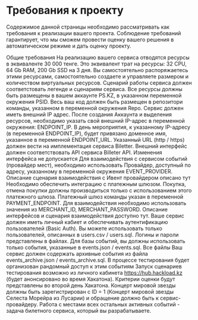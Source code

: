 # Требования к проекту

Содержимое данной страницы необходимо рассматривать как требования к реализации вашего проекта. Соблюдение требований гарантирует, что мы сможем провести оценку вашего решения в автоматическом режиме и дать оценку проекту.

Общие требования
На реализацию вашего сервиса отводятся ресурсы в эквиваленте 30 000 тенге. Это эквивалент трат на ресурсы: 32 CPU, 64 Gb RAM, 200 Gb SSD на 3 дня.
Вы самостоятельно распоряжаетесь этими ресурсами, самостоятельно создаете и управляете размером и количеством виртуальных ресурсов.
Сценарий работы сервиса должен соответстовать легенде и сценариям сервиса.
Все ресурсы должны быть размещены в вашем аккаунте PS.KZ, в указанном переменной окружения PSID.
Весь ваш код должен быть размещен в репозитори команды, указанном в переменной окружения Repo.
Сервис должен иметь внешний IP адрес. После создания Аккаунта и выделения ресурсов, необходимо указать свой внешний IP-адрес в переменной окружения: ENDPOINT_IP.
В день мероприятия, к указанному IP-адресу (в переменной ENDPOINT_IP), будет привязано доменное имя, указанное в переменной ENDPOINT_URL. Указанный URL (http / https) должен вести на имплементация сервиса Biletter.
Внешний интерфейс должен соответствовать API сервиса Billeter API. Изменения интерфейса не допускается
Для взаимодействия с сервисом событий (провайдер мест), необходимо использовать Провайдер, доступный по адресу, указанному в переменной окружения EVENT_PROVIDER. Описание сценария взаимодействия с Ивент провайдером описано тут
Необходимо обеспечить интеграцию с платежным шлюзом. Покупка, отмена покупки должны производиться только с использованием этого платежного шлюза. Платежный шлюз команды указан в переменной PAYMENT_ENDPOINT. Для взаимодействия необходимо использовать значения из MERCHANT_ID, MERCHANT_PASSWORD. Описание интерфейсов и сценария взаимодействия доступно тут.
Ваше сервис должен иметь личный кабиет и обеспечивать аутентификацию пользователей (Basic Auth). Вы можете использовать только пользователей, описанных в users.csv / users.sql. Логины и пароли представлены в файлах.
Для базы событий, вы должны использовать только события, указанные в events.json / events.sql. Все файлы
Ваш сервис должен содержать архивные события из файла events_archive.json / events_archive.sql. В процессе тестирования будет организован рандомный доступ к этим событиям
Запуск сценариев тестирования возможно из личного кабинета https://hub.hackload.kz (будет анонсировано во время Хакатона).
Критерии оценки будут представлены во второй день Хакатона.
Концерт мировой звезды должны быть зарегистрирован с ID = 1 (Концерт мировой звезды Селеста Морейра из Лусарии) и обращение должно быть к сервис-провайдеру.
Работа с местами всех остальных активных событий - задача билетного сервиса, который вы разрабатываете.